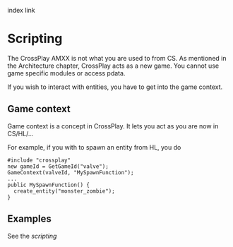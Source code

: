 index link

#

# Scripting

The CrossPlay AMXX is not what you are used to from CS. As mentioned in the Architecture chapter, CrossPlay acts as a new game. You cannot use game specific modules or access pdata.

If you wish to interact with entities, you have to get into the game context.

## Game context

Game context is a concept in CrossPlay. It lets you act as you are now in CS/HL/...

For example, if you with to spawn an entity from HL, you do

```
#include "crossplay"
new gameId = GetGameId("valve");
GameContext(valveId, "MySpawnFunction");
...
public MySpawnFunction() {
  create_entity("monster_zombie");
}
```

## Examples

See the *scripting*
